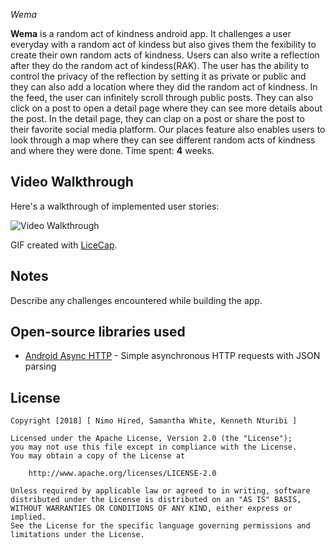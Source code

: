  *Wema*

**Wema** is a random act of kindness android app. It challenges a user everyday with a random act of kindess but also gives them
the fexibility to create their own random acts of kindness. Users can also write a reflection after they do the random act of 
kindess(RAK). The user has the ability to control the privacy of the reflection by setting it as private or public and they can
also add a location where they did the random act of kindness. In the feed, the user can infinitely scroll through public posts.
They can also click on a post to  open a detail page where they can see more details about the post. In the detail page, they can
clap on a post or share the post to their favorite social media platform. Our places feature also enables users to look through 
a map where they can see different random acts of kindness and where they were done. 
Time spent: **4** weeks.

## Video Walkthrough

Here's a walkthrough of implemented user stories:

<img src='http://i.imgur.com/link/to/your/gif/file.gif' title='Video Walkthrough' width='' alt='Video Walkthrough' />

GIF created with [LiceCap](http://www.cockos.com/licecap/).

## Notes

Describe any challenges encountered while building the app.

## Open-source libraries used

- [Android Async HTTP](https://github.com/loopj/android-async-http) - Simple asynchronous HTTP requests with JSON parsing

## License

    Copyright [2018] [ Nimo Hired, Samantha White, Kenneth Nturibi ]

    Licensed under the Apache License, Version 2.0 (the "License");
    you may not use this file except in compliance with the License.
    You may obtain a copy of the License at

        http://www.apache.org/licenses/LICENSE-2.0

    Unless required by applicable law or agreed to in writing, software
    distributed under the License is distributed on an "AS IS" BASIS,
    WITHOUT WARRANTIES OR CONDITIONS OF ANY KIND, either express or implied.
    See the License for the specific language governing permissions and
    limitations under the License.
